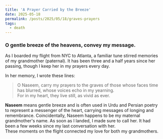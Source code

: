 ```yaml
---
title: 'A Prayer Carried by the Breeze'
date: 2025-05-18
permalink: /posts/2025/05/18/graves-prayers
tags:
  - death
---
```


### O gentle breeze of the heavens, convey my message.

As I boarded my flight from NYC to Atlanta, a familiar tune stirred memories of my grandmother (paternal).
It has been three and a half years since her passing, though I keep her in my prayers every day. 

In her memory, I wrote these lines:

> O Naseem, carry my prayers to the graves of those whose faces time has blurred,
> whose voices echo in my yearning.  
> For in my heart, they live still, as vivid as ever.

**Naseem** means gentle breeze and is often used in Urdu and Persian poetry to represent a messenger of the heart, carrying messages of longing and remembrance. Coincidentally, Naseem happens to be my maternal grandmother's name.
As soon as I landed, I made sure to call her. It had been a few weeks since my last conversation with her.  
These moments on the flight connected my love for both my grandmothers.